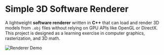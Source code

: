 ﻿# Simple 3D Software Renderer

A lightweight **software renderer** written in **C++** that can load and render 3D models from `.obj` files without relying on GPU APIs like OpenGL or DirectX.  
This project is designed as a learning exercise in computer graphics, rasterization, and 3D math.

![Renderer Demo](assets\Demo.gif)
